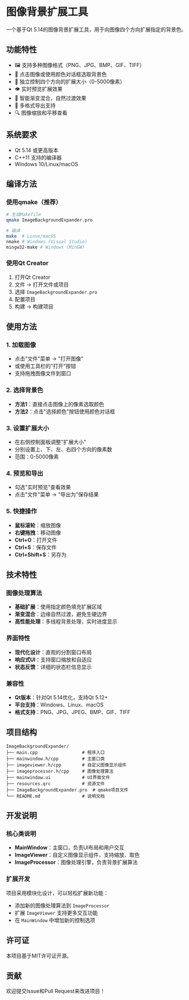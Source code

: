 # 图像背景扩展工具

一个基于Qt 5.14的图像背景扩展工具，用于向图像四个方向扩展指定的背景色。

## 功能特性

- 🖼️ 支持多种图像格式（PNG、JPG、BMP、GIF、TIFF）
- 🎨 点击图像或使用颜色对话框选取背景色
- 📏 独立控制四个方向的扩展大小（0-5000像素）
- 👁️ 实时预览扩展效果
- 🌈 智能渐变混合，自然过渡效果
- 💾 多格式导出支持
- 🔍 图像缩放和平移查看

## 系统要求

- Qt 5.14 或更高版本
- C++11 支持的编译器
- Windows 10/Linux/macOS

## 编译方法

### 使用qmake（推荐）

```bash
# 生成Makefile
qmake ImageBackgroundExpander.pro

# 编译
make  # Linux/macOS
nmake # Windows (Visual Studio)
mingw32-make # Windows (MinGW)
```

### 使用Qt Creator

1. 打开Qt Creator
2. 文件 -> 打开文件或项目
3. 选择 `ImageBackgroundExpander.pro`
4. 配置项目
5. 构建 -> 构建项目

## 使用方法

### 1. 加载图像
- 点击"文件"菜单 -> "打开图像"
- 或使用工具栏的"打开"按钮
- 支持拖拽图像文件到窗口

### 2. 选择背景色
- **方法1**：直接点击图像上的像素选取颜色
- **方法2**：点击"选择颜色"按钮使用颜色对话框

### 3. 设置扩展大小
- 在右侧控制面板调整"扩展大小"
- 分别设置上、下、左、右四个方向的像素数
- 范围：0-5000像素

### 4. 预览和导出
- 勾选"实时预览"查看效果
- 点击"文件"菜单 -> "导出为"保存结果

### 5. 快捷操作
- **鼠标滚轮**：缩放图像
- **右键拖拽**：移动图像
- **Ctrl+O**：打开文件
- **Ctrl+S**：保存文件
- **Ctrl+Shift+S**：另存为

## 技术特性

### 图像处理算法
- **基础扩展**：使用指定颜色填充扩展区域
- **渐变混合**：边缘自然过渡，避免生硬边界
- **高性能处理**：多线程背景处理，实时进度显示

### 界面特性
- **现代化设计**：直观的分割窗口布局
- **响应式UI**：支持窗口缩放和自适应
- **状态反馈**：详细的状态栏信息显示

### 兼容性
- **Qt版本**：针对Qt 5.14优化，支持Qt 5.12+
- **平台支持**：Windows、Linux、macOS
- **格式支持**：PNG、JPG、JPEG、BMP、GIF、TIFF

## 项目结构

```
ImageBackgroundExpander/
├── main.cpp                 # 程序入口
├── mainwindow.h/cpp         # 主窗口类
├── imageviewer.h/cpp        # 自定义图像显示组件
├── imageprocessor.h/cpp     # 图像处理算法
├── mainwindow.ui            # UI界面文件
├── resources.qrc            # 资源文件
├── ImageBackgroundExpander.pro  # qmake项目文件
└── README.md                # 说明文档
```

## 开发说明

### 核心类说明

- **MainWindow**：主窗口，负责UI布局和用户交互
- **ImageViewer**：自定义图像显示组件，支持缩放、取色
- **ImageProcessor**：图像处理引擎，负责背景扩展算法

### 扩展开发

项目采用模块化设计，可以轻松扩展新功能：

- 添加新的图像处理算法到 `ImageProcessor`
- 扩展 `ImageViewer` 支持更多交互功能
- 在 `MainWindow` 中增加新的控制选项

## 许可证

本项目基于MIT许可证开源。

## 贡献

欢迎提交Issue和Pull Request来改进项目！
